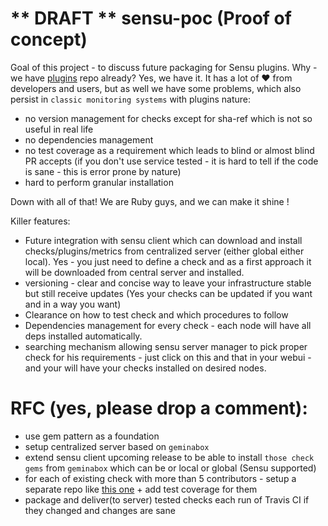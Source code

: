 ** DRAFT ** sensu-poc (Proof of concept)
=========

Goal of this project - to discuss future packaging for Sensu plugins.
Why - we have [plugins](https://github.com/sensu/sensu-community-plugins) repo already? Yes, we have it. It has a lot of :heart: from developers and users, but as well we have some problems, which also persist in `classic monitoring systems` with plugins nature:

* no version management for checks except for sha-ref which is not so useful in real life
* no dependencies management
* no test coverage as a requirement which leads to blind or almost blind PR accepts (if you don't use service tested - it is hard to tell if the code is sane - this is error prone by nature)
* hard to perform granular installation

Down with all of that! We are Ruby guys, and we can make it shine !

Killer features:

* Future integration with sensu client which can download and install checks/plugins/metrics from centralized server (either global either local). Yes - you just need to define a check and as a first approach it will be downloaded from central server and installed.
* versioning - clear and concise way to leave your infrastructure stable but still receive updates (Yes your checks can be updated if you want and in a way you want)
* Clearance on how to test check and which procedures to follow
* Dependencies management for every check - each node will have all deps installed automatically.
* searching mechanism allowing sensu server manager to pick proper check for his requirements - just click on this and that in your webui - and your will have your checks installed on desired nodes.

# RFC (yes, please drop a comment):

* use gem pattern as a foundation
* setup centralized server based on `geminabox`
* extend sensu client upcoming release to be able to install `those check gems` from `geminabox` which can be or local or global (Sensu supported)
* for each of existing check with more than 5 contributors - setup a separate repo like [this one](https://github.com/kalabiyau/sensu-poc) + add test coverage for them
* package and deliver(to server) tested checks each run of Travis CI if they changed and changes are sane

